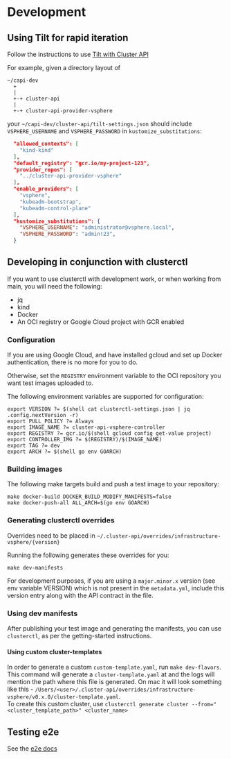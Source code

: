 # Development

## Using Tilt for rapid iteration

Follow the instructions to use [Tilt with Cluster API](https://cluster-api.sigs.k8s.io/developer/tilt.html)

For example, given a directory layout of

``` shell
~/capi-dev
  +
  |
  +-+ cluster-api
  |
  +-+ cluster-api-provider-vsphere
```

your `~/capi-dev/cluster-api/tilt-settings.json` should include `VSPHERE_USERNAME`
and `VSPHERE_PASSWORD` in `kustomize_substitutions`:

``` json
  "allowed_contexts": [
    "kind-kind"
  ],
  "default_registry": "gcr.io/my-project-123",
  "provider_repos": [
    "../cluster-api-provider-vsphere"
  ],
  "enable_providers": [
    "vsphere",
    "kubeadm-bootstrap",
    "kubeadm-control-plane"
  ],
  "kustomize_substitutions": {
    "VSPHERE_USERNAME": "administrator@vsphere.local",
    "VSPHERE_PASSWORD": "admin!23",
  }
```

## Developing in conjunction with clusterctl

If you want to use clusterctl with development work, or when working from main,
you will need the following:

* jq
* kind
* Docker
* An OCI registry or Google Cloud project with GCR enabled

### Configuration

If you are using Google Cloud, and have installed gcloud and set up Docker
authentication, there is no more for you to do.

Otherwise, set the `REGISTRY` environment variable to the OCI repository
you want test images uploaded to.

The following environment variables are supported for configuration:

```shell
export VERSION ?= $(shell cat clusterctl-settings.json | jq .config.nextVersion -r)
export PULL_POLICY ?= Always
export IMAGE_NAME ?= cluster-api-vsphere-controller
export REGISTRY ?= gcr.io/$(shell gcloud config get-value project)
export CONTROLLER_IMG ?= $(REGISTRY)/$(IMAGE_NAME)
export TAG ?= dev
export ARCH ?= $(shell go env GOARCH)
```

### Building images

The following make targets build and push a test image to your repository:

``` shell
make docker-build DOCKER_BUILD_MODIFY_MANIFESTS=false
make docker-push-all ALL_ARCH=$(go env GOARCH)
```

### Generating clusterctl overrides

Overrides need to be placed in `~/.cluster-api/overrides/infrastructure-vsphere/{version}`

Running the following generates these overrides for you:

``` shell
make dev-manifests
```

For development purposes, if you are using a `major.minor.x` version (see env variable VERSION) which is not present in the `metadata.yml`, include this version entry along with the API contract in the file.

### Using dev manifests

After publishing your test image and generating the manifests, you can use
`clusterctl`, as per the getting-started instructions.

#### Using custom cluster-templates  

In order to generate a custom `custom-template.yaml`, run `make dev-flavors`.  
This command will generate a `cluster-template.yaml` at and the logs will mention the path where this file is generated. On mac it will look something like this - `/Users/<user>/.cluster-api/overrides/infrastructure-vsphere/v0.x.0/cluster-template.yaml`.  
To create this custom cluster, use `clusterctl generate cluster --from="<cluster_template_path>" <cluster_name>`  

## Testing e2e

See the [e2e docs](../test/e2e/README.md)
